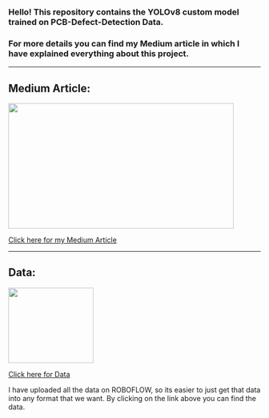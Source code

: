 ### Hello! This repository contains the YOLOv8 custom model trained on PCB-Defect-Detection Data.

### For more details you can find my Medium article in which I have explained everything about this project.

***


## Medium Article:

<img src="https://miro.medium.com/max/1120/1*D22UnAkI_EX2qcQpDSWEEA.png" width="450" height="250" />

[Click here for my Medium Article](https://www.google.com "My Medium Article")

***

## Data:

<img src="https://miro.medium.com/max/1400/1*siH5a3v-BGh5q8E48q6OVw.webp" width="170" height="150" />

[Click here for Data](https://universe.roboflow.com/object-detection-dt-wzpc6/pcb-dataset-defect "My Medium Article")

I have uploaded all the data on ROBOFLOW, so its easier to just get that data into any format that we want.
By clicking on the link above you can find the data.


